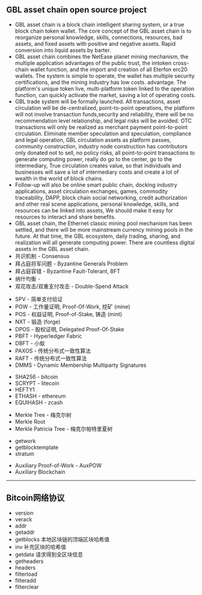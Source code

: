## GBL asset chain open source project
* GBL asset chain is a block chain intelligent sharing system, or a true block chain token wallet. The core concept of the GBL asset chain is to reorganize personal knowledge, skills, connections, resources, bad assets, and fixed assets with positive and negative assets. Rapid conversion into liquid assets by barter.
* GBL asset chain combines the NetEase planet mining mechanism, the multiple application advantages of the public trust, the imtoken cross-chain wallet function, and the import and creation of all Eterfon erc20 wallets. The system is simple to operate, the wallet has multiple security certifications, and the mining industry has low costs. advantage. The platform's unique token live, multi-platform token linked to the operation function, can quickly activate the market, saving a lot of operating costs.
* GBL trade system will be formally launched. All transactions, asset circulation will be de-centralized, point-to-point operations, the platform will not involve transaction funds,security and reliability, there will be no recommendation level relationship, and legal risks will be avoided. OTC transactions will only be realized as merchant payment point-to-point circulation. Eliminate member speculation and speculation, compliance and legal operation, GBL circulation assets as platform passes, community construction, industry node construction has contributors only donated not to sell, no policy risks, all point-to-point transactions to generate computing power, really do go to the center, go to the intermediary, True circulation creates value, so that individuals and businesses will save a lot of intermediary costs and create a lot of wealth in the world of block chains.
* Follow-up will also be online smart public chain, docking industry applications, asset circulation exchanges, games, commodity traceability, DAPP, block chain social networking, credit authorization and other real scene applications, personal knowledge, skills, and resources can be linked into assets, We should make it easy for resources to interact and share benefits.
* GBL asset chain, the Ethernet classic mining pool mechanism has been settled, and there will be more mainstream currency mining pools in the future. At that time, the GBL ecosystem, daily trading, sharing, and realization will all generate computing power. There are countless digital assets in the GBL asset chain.
* 共识机制 - Consensus
* 拜占庭将军问题 - Byzantine Generals Problem
* 拜占庭容错 - Byzantine Fault-Tolerant, BFT
* 纳什均衡 -
* 双花攻击/双重支付攻击 - Double-Spend Attack
>
* SPV - 简单支付验证
* POW - 工作量证明, Proof-Of-Work, 挖矿 (mine)
* POS - 权益证明, Proof-of-Stake, 铸造 (mint)
* NXT - 锻造 (forge)
* DPOS - 股权证明, Delegated Proof-Of-Stake
* PBFT - Hyperledger Fabric
* DBFT - 小蚁
* PAXOS - 传统分布式一致性算法
* RAFT - 传统分布式一致性算法
* DMMS - Dynamic Membership Multiparty Signatures
>
* SHA256 - bitcoin
* SCRYPT - litecoin
* HEFTY1
* ETHASH - ethereum
* EQUIHASH - zcash
>
* Merkle Tree - 梅克尔树
* Merkle Root
* Merkle Patricia Tree - 梅克尔帕特里夏树
>
* getwork
* getblocktemplate
* stratum
>
* Auxiliary Proof-of-Work - AuxPOW
* Auxiliary Blockchain

----------------

## Bitcoin网络协议

* version
* verack
* addr
* getaddr
* getblocks           本地区块链的顶端区块哈希值
* inv                 补充区块的哈希值
* getdata             请求得到全区块信息
* getheaders
* headers
* filterload
* filteradd
* filterclear